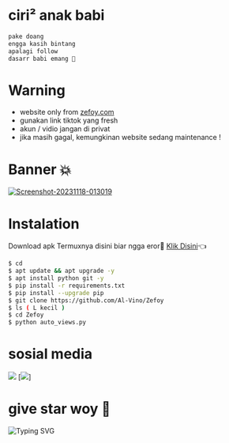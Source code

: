 # ciri² anak babi
```bash
pake doang
engga kasih bintang
apalagi follow
dasarr babi emang 💩
```
# Warning 
* website only from [zefoy.com](https://zefoy.com)
* gunakan link tiktok yang fresh
* akun / vidio jangan di privat
* jika masih gagal, kemungkinan website sedang maintenance !
# Banner 💥
<a href="https://ibb.co/wRK6BWY"><img src="https://i.ibb.co/BtgscZw/Screenshot-20231118-013019.png" alt="Screenshot-20231118-013019" border="0" /></a>
# Instalation
Download apk Termuxnya disini biar ngga eror🌟
[Klik Disini](https://f-droid.org/repo/com.termux_118.apk)👈
```bash
$ cd
$ apt update && apt upgrade -y
$ apt install python git -y
$ pip install -r requirements.txt
$ pip install --upgrade pip
$ git clone https://github.com/Al-Vino/Zefoy
$ ls ( L kecil )
$ cd Zefoy
$ python auto_views.py
```

# sosial media
[![](https://img.shields.io/badge/Github-black?logo=Github&logoColor=black&labelColor=white)](https://github.com/Al-Vino) [![](https://img.shields.io/badge/Twitter-blue?logo=Twitter&logoColor=White&labelColor=white)]


# give star woy 🌟
![Typing SVG](https://readme-typing-svg.herokuapp.com?lines=Selamat+Bersenang-senang....!+)
